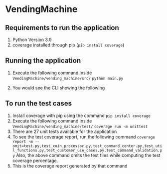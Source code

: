 # VendingMachine

## Requirements to run the application
1. Python Version 3.9 
2. coverage installed through pip (`pip install coverage`)



## Running the application
1. Execute the following command inside `VendingMachine/vending_machine/src/`
`python main.py`

2. You would see the CLI showing the following


## To run the test cases
1. Install coverage with pip using the command `pip install coverage`
2. Execute the following command inside `VendingMachine/vending_machine/test/`
`coverage run -m unittest`
3. There are 27 unit tests available for the application
4. To see the test coverage report, run the following command
`coverage report -m --omit=test.py,test_coin_processor.py,test_command_center.py,test_util_functions.py,test_customer_use_cases.py,test_command_validation.py`
Also, the above command omits the test files while computing the test coverage percentage.
5. This is the coverage report generated by that command
